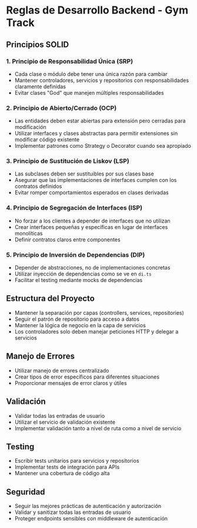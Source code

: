 # Reglas de Desarrollo Backend - Gym Track

## Principios SOLID

### 1. Principio de Responsabilidad Única (SRP)
- Cada clase o módulo debe tener una única razón para cambiar
- Mantener controladores, servicios y repositorios con responsabilidades claramente definidas
- Evitar clases "God" que manejen múltiples responsabilidades

### 2. Principio de Abierto/Cerrado (OCP)
- Las entidades deben estar abiertas para extensión pero cerradas para modificación
- Utilizar interfaces y clases abstractas para permitir extensiones sin modificar código existente
- Implementar patrones como Strategy o Decorator cuando sea apropiado

### 3. Principio de Sustitución de Liskov (LSP)
- Las subclases deben ser sustituibles por sus clases base
- Asegurar que las implementaciones de interfaces cumplen con los contratos definidos
- Evitar romper comportamientos esperados en clases derivadas

### 4. Principio de Segregación de Interfaces (ISP)
- No forzar a los clientes a depender de interfaces que no utilizan
- Crear interfaces pequeñas y específicas en lugar de interfaces monolíticas
- Definir contratos claros entre componentes

### 5. Principio de Inversión de Dependencias (DIP)
- Depender de abstracciones, no de implementaciones concretas
- Utilizar inyección de dependencias como se ve en `di.ts`
- Facilitar el testing mediante mocks de dependencias

## Estructura del Proyecto

- Mantener la separación por capas (controllers, services, repositories)
- Seguir el patrón de repositorio para acceso a datos
- Mantener la lógica de negocio en la capa de servicios
- Los controladores solo deben manejar peticiones HTTP y delegar a servicios

## Manejo de Errores

- Utilizar manejo de errores centralizado
- Crear tipos de error específicos para diferentes situaciones
- Proporcionar mensajes de error claros y útiles

## Validación

- Validar todas las entradas de usuario
- Utilizar el servicio de validación existente
- Implementar validación tanto a nivel de ruta como a nivel de servicio

## Testing

- Escribir tests unitarios para servicios y repositorios
- Implementar tests de integración para APIs
- Mantener una cobertura de código alta

## Seguridad

- Seguir las mejores prácticas de autenticación y autorización
- Validar y sanitizar todas las entradas de usuario
- Proteger endpoints sensibles con middleware de autenticación 